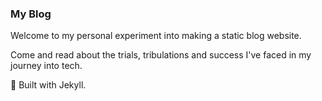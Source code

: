### My Blog

  Welcome to my personal experiment into making a static blog website.

  Come and read about the trials, tribulations and success I've faced in my journey into tech.
  
🧪 Built with Jekyll.
